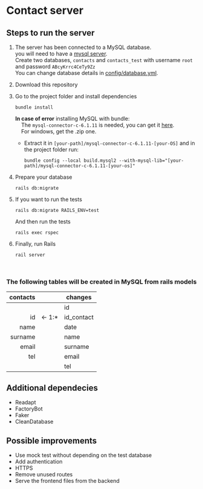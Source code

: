 # Contact server
## Steps to run the server
1. The server has been connected to a MySQL database.\
you will need to have a 
[mysql server](https://dev.mysql.com/downloads/mysql/).\
Create two databases, `contacts` and `contacts_test` with username `root` and password `ABcyKrrc4CeTy9Zz`\
You can change database details in 
[config/database.yml](https://github.com/RaquelGG/contacts-server/blob/main/config/database.yml).

    
1. Download this repository 

2. Go to the project folder and install dependencies
   ```
   bundle install
   ```
   **In case of error** installing MySQL with bundle:\
    &nbsp;&nbsp;&nbsp; The `mysql-connector-c-6.1.11` is needed, you can get it [here](https://downloads.mysql.com/archives/c-c/).\
    &nbsp;&nbsp;&nbsp; For windows, get the .zip one.
    - Extract it in `[your-path]/mysql-connector-c-6.1.11-[your-OS]` and in the project folder run:
        ```
        bundle config --local build.mysql2 --with-mysql-lib="[your-path]/mysql-connector-c-6.1.11-[your-os]"
        ```

3. Prepare your database
   ``` 
   rails db:migrate
   ```
4. If you want to run the tests
    ```
    rails db:migrate RAILS_ENV=test
    ```
    And then run the tests
    ```
    rails exec rspec
    ```
5. Finally, run Rails
   ```
   rail server
   ```
<br />

### The following tables will be created in MySQL from rails models

| contacts |        | changes    |
|---------:|:------:|------------|
|          |        | id         |
|       id | <- 1:* | id_contact |
|     name |        | date       |
|  surname |        | name       |
|    email |        | surname    |
|      tel |        | email      |
|          |        | tel        |

## Additional dependecies
- Readapt
- FactoryBot
- Faker
- CleanDatabase
  
## Possible improvements
- Use mock test without depending on the test database
- Add authentication
- HTTPS
- Remove unused routes
- Serve the frontend files from the backend
